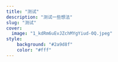 ```yaml
---
title: "测试"
description: "测试一些想法"
slug: "测试"
cover:
  image: "1_kdRm6uEvJZchMYgYiud-0Q.jpeg"
style:
    background: "#2a9d8f"
    color: "#fff"
---
```

